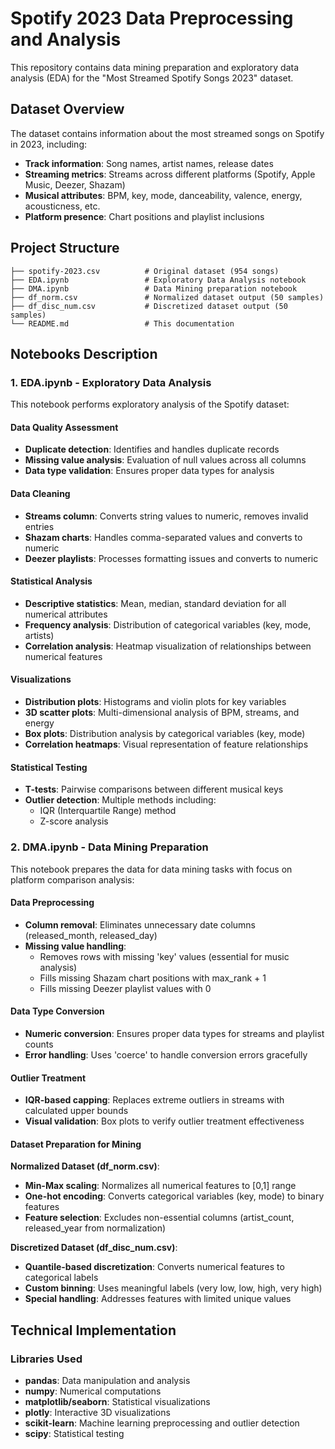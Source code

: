 # Spotify 2023 Data Preprocessing and Analysis

This repository contains data mining preparation and exploratory data analysis (EDA) for the "Most Streamed Spotify Songs 2023" dataset.

## Dataset Overview

The dataset contains information about the most streamed songs on Spotify in 2023, including:
- **Track information**: Song names, artist names, release dates
- **Streaming metrics**: Streams across different platforms (Spotify, Apple Music, Deezer, Shazam)
- **Musical attributes**: BPM, key, mode, danceability, valence, energy, acousticness, etc.
- **Platform presence**: Chart positions and playlist inclusions

## Project Structure

```
├── spotify-2023.csv          # Original dataset (954 songs)
├── EDA.ipynb                 # Exploratory Data Analysis notebook
├── DMA.ipynb                 # Data Mining preparation notebook
├── df_norm.csv               # Normalized dataset output (50 samples)
├── df_disc_num.csv           # Discretized dataset output (50 samples)
└── README.md                 # This documentation
```

## Notebooks Description

### 1. EDA.ipynb - Exploratory Data Analysis

This notebook performs exploratory analysis of the Spotify dataset:

#### Data Quality Assessment
- **Duplicate detection**: Identifies and handles duplicate records
- **Missing value analysis**: Evaluation of null values across all columns
- **Data type validation**: Ensures proper data types for analysis

#### Data Cleaning
- **Streams column**: Converts string values to numeric, removes invalid entries
- **Shazam charts**: Handles comma-separated values and converts to numeric
- **Deezer playlists**: Processes formatting issues and converts to numeric

#### Statistical Analysis
- **Descriptive statistics**: Mean, median, standard deviation for all numerical attributes
- **Frequency analysis**: Distribution of categorical variables (key, mode, artists)
- **Correlation analysis**: Heatmap visualization of relationships between numerical features


#### Visualizations
- **Distribution plots**: Histograms and violin plots for key variables
- **3D scatter plots**: Multi-dimensional analysis of BPM, streams, and energy
- **Box plots**: Distribution analysis by categorical variables (key, mode)
- **Correlation heatmaps**: Visual representation of feature relationships

#### Statistical Testing
- **T-tests**: Pairwise comparisons between different musical keys
- **Outlier detection**: Multiple methods including:
  - IQR (Interquartile Range) method
  - Z-score analysis

### 2. DMA.ipynb - Data Mining Preparation

This notebook prepares the data for data mining tasks with focus on platform comparison analysis:

#### Data Preprocessing
- **Column removal**: Eliminates unnecessary date columns (released_month, released_day)
- **Missing value handling**:
  - Removes rows with missing 'key' values (essential for music analysis)
  - Fills missing Shazam chart positions with max_rank + 1
  - Fills missing Deezer playlist values with 0

#### Data Type Conversion
- **Numeric conversion**: Ensures proper data types for streams and playlist counts
- **Error handling**: Uses 'coerce' to handle conversion errors gracefully

#### Outlier Treatment
- **IQR-based capping**: Replaces extreme outliers in streams with calculated upper bounds
- **Visual validation**: Box plots to verify outlier treatment effectiveness

#### Dataset Preparation for Mining

**Normalized Dataset (df_norm.csv)**:
- **Min-Max scaling**: Normalizes all numerical features to [0,1] range
- **One-hot encoding**: Converts categorical variables (key, mode) to binary features
- **Feature selection**: Excludes non-essential columns (artist_count, released_year from normalization)

**Discretized Dataset (df_disc_num.csv)**:
- **Quantile-based discretization**: Converts numerical features to categorical labels
- **Custom binning**: Uses meaningful labels (very low, low, high, very high)
- **Special handling**: Addresses features with limited unique values



## Technical Implementation

### Libraries Used
- **pandas**: Data manipulation and analysis
- **numpy**: Numerical computations
- **matplotlib/seaborn**: Statistical visualizations
- **plotly**: Interactive 3D visualizations
- **scikit-learn**: Machine learning preprocessing and outlier detection
- **scipy**: Statistical testing
